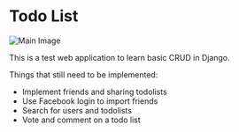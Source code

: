 Todo List
=========

![Main Image](http://i.imgur.com/PlkpHv5.png)

This is a test web application to learn basic CRUD in Django.

Things that still need to be implemented:
 - Implement friends and sharing todolists
 - Use Facebook login to import friends
 - Search for users and todolists
 - Vote and comment on a todo list
